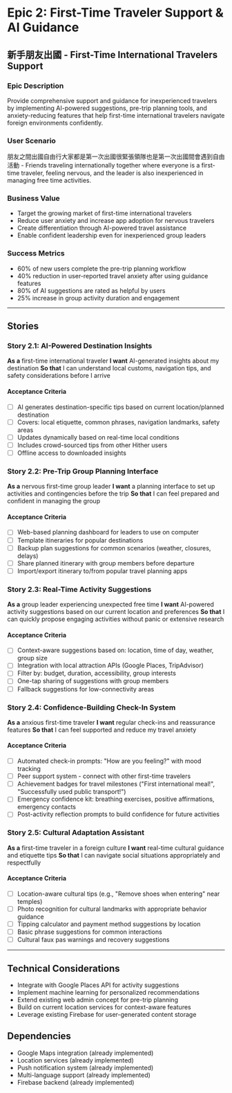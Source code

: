 # Epic 2: First-Time Traveler Support & AI Guidance
## 新手朋友出國 - First-Time International Travelers Support

### Epic Description
Provide comprehensive support and guidance for inexperienced travelers by implementing AI-powered suggestions, pre-trip planning tools, and anxiety-reducing features that help first-time international travelers navigate foreign environments confidently.

### User Scenario
朋友之間出國自由行大家都是第一次出國很緊張領隊也是第一次出國間會遇到自由活動 - Friends traveling internationally together where everyone is a first-time traveler, feeling nervous, and the leader is also inexperienced in managing free time activities.

### Business Value
- Target the growing market of first-time international travelers
- Reduce user anxiety and increase app adoption for nervous travelers
- Create differentiation through AI-powered travel assistance
- Enable confident leadership even for inexperienced group leaders

### Success Metrics
- 60% of new users complete the pre-trip planning workflow
- 40% reduction in user-reported travel anxiety after using guidance features
- 80% of AI suggestions are rated as helpful by users
- 25% increase in group activity duration and engagement

---

## Stories

### Story 2.1: AI-Powered Destination Insights
**As a** first-time international traveler
**I want** AI-generated insights about my destination 
**So that** I can understand local customs, navigation tips, and safety considerations before I arrive

#### Acceptance Criteria
- [ ] AI generates destination-specific tips based on current location/planned destination
- [ ] Covers: local etiquette, common phrases, navigation landmarks, safety areas
- [ ] Updates dynamically based on real-time local conditions
- [ ] Includes crowd-sourced tips from other Hither users
- [ ] Offline access to downloaded insights

### Story 2.2: Pre-Trip Group Planning Interface
**As a** nervous first-time group leader
**I want** a planning interface to set up activities and contingencies before the trip
**So that** I can feel prepared and confident in managing the group

#### Acceptance Criteria
- [ ] Web-based planning dashboard for leaders to use on computer
- [ ] Template itineraries for popular destinations
- [ ] Backup plan suggestions for common scenarios (weather, closures, delays)
- [ ] Share planned itinerary with group members before departure
- [ ] Import/export itinerary to/from popular travel planning apps

### Story 2.3: Real-Time Activity Suggestions
**As a** group leader experiencing unexpected free time
**I want** AI-powered activity suggestions based on our current location and preferences
**So that** I can quickly propose engaging activities without panic or extensive research

#### Acceptance Criteria
- [ ] Context-aware suggestions based on: location, time of day, weather, group size
- [ ] Integration with local attraction APIs (Google Places, TripAdvisor)
- [ ] Filter by: budget, duration, accessibility, group interests
- [ ] One-tap sharing of suggestions with group members
- [ ] Fallback suggestions for low-connectivity areas

### Story 2.4: Confidence-Building Check-In System
**As a** anxious first-time traveler
**I want** regular check-ins and reassurance features
**So that** I can feel supported and reduce my travel anxiety

#### Acceptance Criteria
- [ ] Automated check-in prompts: "How are you feeling?" with mood tracking
- [ ] Peer support system - connect with other first-time travelers
- [ ] Achievement badges for travel milestones ("First international meal!", "Successfully used public transport!")
- [ ] Emergency confidence kit: breathing exercises, positive affirmations, emergency contacts
- [ ] Post-activity reflection prompts to build confidence for future activities

### Story 2.5: Cultural Adaptation Assistant
**As a** first-time traveler in a foreign culture
**I want** real-time cultural guidance and etiquette tips
**So that** I can navigate social situations appropriately and respectfully

#### Acceptance Criteria
- [ ] Location-aware cultural tips (e.g., "Remove shoes when entering" near temples)
- [ ] Photo recognition for cultural landmarks with appropriate behavior guidance
- [ ] Tipping calculator and payment method suggestions by location
- [ ] Basic phrase suggestions for common interactions
- [ ] Cultural faux pas warnings and recovery suggestions

---

## Technical Considerations
- Integrate with Google Places API for activity suggestions
- Implement machine learning for personalized recommendations
- Extend existing web admin concept for pre-trip planning
- Build on current location services for context-aware features
- Leverage existing Firebase for user-generated content storage

## Dependencies
- Google Maps integration (already implemented)
- Location services (already implemented)
- Push notification system (already implemented)
- Multi-language support (already implemented)
- Firebase backend (already implemented)